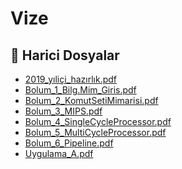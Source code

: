 # Vize


<!--Index-->

## 🔗 Harici Dosyalar

- [2019_yıliçi_hazırlık.pdf](./2019_y%C4%B1li%C3%A7i_haz%C4%B1rl%C4%B1k.pdf)
- [Bolum_1_Bilg.Mim_Giris.pdf](./Bolum_1_Bilg.Mim_Giris.pdf)
- [Bolum_2_KomutSetiMimarisi.pdf](./Bolum_2_KomutSetiMimarisi.pdf)
- [Bolum_3_MIPS.pdf](./Bolum_3_MIPS.pdf)
- [Bolum_4_SingleCycleProcessor.pdf](./Bolum_4_SingleCycleProcessor.pdf)
- [Bolum_5_MultiCycleProcessor.pdf](./Bolum_5_MultiCycleProcessor.pdf)
- [Bolum_6_Pipeline.pdf](./Bolum_6_Pipeline.pdf)
- [Uygulama_A.pdf](./Uygulama_A.pdf)


<!--Index-->

